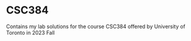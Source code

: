 # CSC384
Contains my lab solutions for the course CSC384 offered by University of Toronto in 2023 Fall
